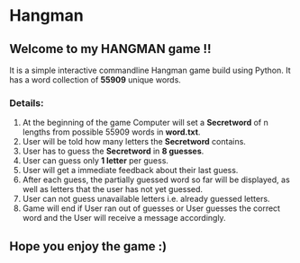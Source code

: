 # Hangman

## Welcome to my HANGMAN game !!

It is a simple interactive commandline Hangman game build using Python. It has a word collection of **55909** unique words.

### Details:
1. At the beginning of the game Computer will set a **Secretword** of n lengths from possible 55909 words in **word.txt**.
2. User will be told how many letters the **Secretword** contains.
3. User has to guess the **Secretword** in **8 guesses**.
4. User can guess only **1 letter** per guess.
5. User will get a immediate feedback about their last guess.
6. After each guess, the partially guessed word so far will be displayed, as well as letters that the user has not yet guessed.
7. User can not guess unavailable letters i.e. already guessed letters.
8. Game will end if User ran out of guesses or User guesses the correct word and the User will receive a message accordingly.

## Hope you enjoy the game :)

